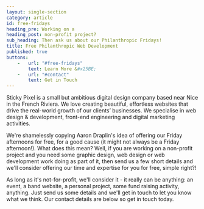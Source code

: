 ```yaml
---
layout: single-section
category: article
id: free-fridays
heading_pre: Working on a
heading_post: non-profit project?
sub_heading: Then ask us about our Philanthropic Fridays!
title: Free Philanthropic Web Development
published: true
buttons:
    -   url: "#free-fridays"
        text: Learn More &#x25BE;
    -   url: "#contact"
        text: Get in Touch
---
```


Sticky Pixel is a small but ambitious digital design company based near Nice in the French Riviera. We love creating beautiful, effortless websites that drive the real-world growth of our clients’ businesses. We specialise in web design & development, front-end engineering and digital marketing activities.

We're shamelessly copying Aaron Draplin's idea of offering our Friday afternoons for free, for a good cause (it might not always be a Friday afternoon!). What does this mean? Well, if you are working on a non-profit project and you need some graphic design, web design or web development work doing as part of it, then send us a few short details and we'll consider offering our time and expertise for you for free, simple right?!

As long as it's not-for-profit, we'll consider it - it really can be anything: an event, a band website, a personal project, some fund raising activity, anything. Just send us some details and we'll get in touch to let you know what we think. Our contact details are below so get in touch today.
